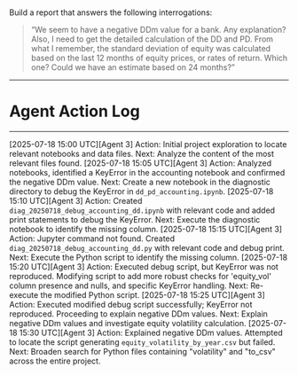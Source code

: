 # <goal>
Build a report that answers the following interrogations:

> “We seem to have a negative DDm value for a bank. Any explanation? Also, I need to get the detailed calculation of the DD and PD. From what I remember, the standard deviation of equity was calculated based on the last 12 months of equity prices, or rates of return. Which one? Could we have an estimate based on 24 months?”

---
# Agent Action Log
<!-- Format :
[YYYY-MM-DD HH:MM UTC][Agent n] Action: … . Next: … .
[YYYY-MM-DD HH:MM UTC][Agent n] Blocage: … . Next: diagnostiquer … .
-->
---
[2025-07-18 15:00 UTC][Agent 3] Action: Initial project exploration to locate relevant notebooks and data files. Next: Analyze the content of the most relevant files found.
[2025-07-18 15:05 UTC][Agent 3] Action: Analyzed notebooks, identified a KeyError in the accounting notebook and confirmed the negative DDm value. Next: Create a new notebook in the diagnostic directory to debug the KeyError in `dd_pd_accounting.ipynb`.
[2025-07-18 15:10 UTC][Agent 3] Action: Created `diag_20250718_debug_accounting_dd.ipynb` with relevant code and added print statements to debug the KeyError. Next: Execute the diagnostic notebook to identify the missing column.
[2025-07-18 15:15 UTC][Agent 3] Action: Jupyter command not found. Created `diag_20250718_debug_accounting_dd.py` with relevant code and debug print. Next: Execute the Python script to identify the missing column.
[2025-07-18 15:20 UTC][Agent 3] Action: Executed debug script, but KeyError was not reproduced. Modifying script to add more robust checks for 'equity_vol' column presence and nulls, and specific KeyError handling. Next: Re-execute the modified Python script.
[2025-07-18 15:25 UTC][Agent 3] Action: Executed modified debug script successfully; KeyError not reproduced. Proceeding to explain negative DDm values. Next: Explain negative DDm values and investigate equity volatility calculation.
[2025-07-18 15:30 UTC][Agent 3] Action: Explained negative DDm values. Attempted to locate the script generating `equity_volatility_by_year.csv` but failed. Next: Broaden search for Python files containing "volatility" and "to_csv" across the entire project.